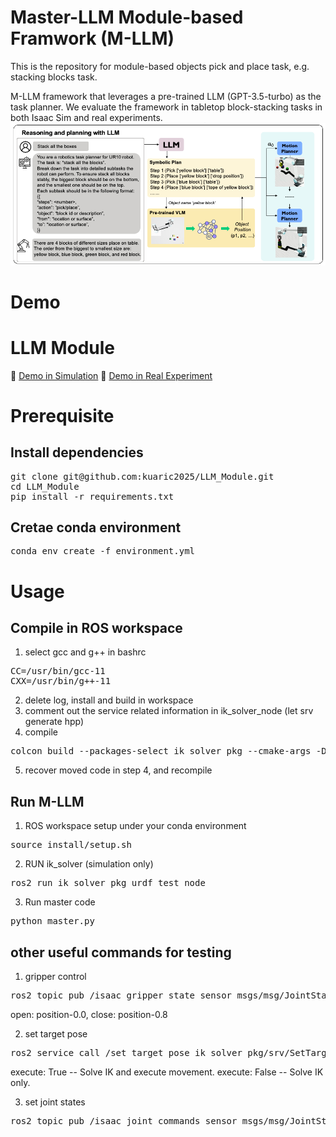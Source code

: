 # Master-LLM Module-based Framwork (M-LLM) 
This is the repository for module-based objects pick and place task, e.g. stacking blocks task. 

M-LLM framework that leverages a pre-trained LLM (GPT-3.5-turbo) as the task planner. We evaluate the framework in tabletop block-stacking tasks in both Isaac Sim and real experiments.
![System Framework](pics/M_LLM_framework.png)


# Demo 

# LLM Module

🎥 [Demo in Simulation](https://youtu.be/3k-0fHhgRWo)
🎥 [Demo in Real Experiment](https://youtu.be/-ZwCq1v3ZX8)


# Prerequisite
## Install dependencies
<pre>
git clone git@github.com:kuaric2025/LLM_Module.git
cd LLM_Module
pip install -r requirements.txt
</pre>
## Cretae conda environment
<pre>
conda env create -f environment.yml
</pre>
# Usage 
## Compile in ROS workspace
1. select gcc and g++ in bashrc
<pre>
CC=/usr/bin/gcc-11
CXX=/usr/bin/g++-11
</pre>
2. delete log, install and build in workspace 
3. comment out the service related information in ik_solver_node (let srv generate hpp)
4. compile 
<pre>
colcon build --packages-select ik_solver_pkg --cmake-args -DPYTHON_EXECUTABLE=$(which python3)
</pre>
5. recover moved code in step 4, and recompile
   


## Run M-LLM
1. ROS workspace setup under your conda environment
<pre>
source install/setup.sh 
</pre>
2. RUN ik_solver (simulation only)
<pre>
ros2 run ik_solver_pkg urdf_test_node 
</pre>
3. Run master code
<pre>
python master.py 
</pre>

## other useful commands for testing 
1. gripper control  
<pre>
ros2 topic pub /isaac_gripper_state sensor_msgs/msg/JointState "{name: ['finger_joint'], position: [0.0]}"
</pre>
open: position-0.0, close: position-0.8

2. set target pose
<pre>
ros2 service call /set_target_pose ik_solver_pkg/srv/SetTargetPose "{target_pose: {position: {x: 0.6, y: 0.4, z: 0.5}, orientation: {x: 0.0, y: 0.0, z: 0.0, w: 1.0}}, execute: True}"
</pre>

execute: True -- Solve IK and execute movement. 
execute: False -- Solve IK only. 

3. set joint states
<pre>
ros2 topic pub /isaac_joint_commands sensor_msgs/msg/JointState "{name: ['joint_1', 'joint_2', 'joint_3', 'joint_4', 'joint_5', 'joint_6'], position: [0.0, -1.4, 1.4, -1.6, -1.6, 0.0]}"
</pre>



